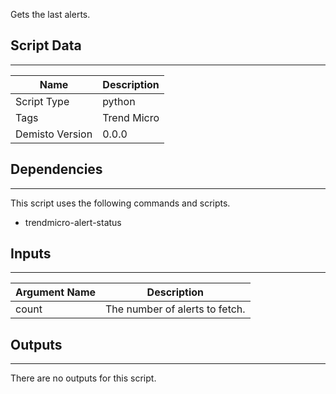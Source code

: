 Gets the last alerts.

## Script Data
---

| **Name** | **Description** |
| --- | --- |
| Script Type | python |
| Tags | Trend Micro |
| Demisto Version | 0.0.0 |

## Dependencies
---
This script uses the following commands and scripts.
* trendmicro-alert-status

## Inputs
---

| **Argument Name** | **Description** |
| --- | --- |
| count | The number of alerts to fetch. |

## Outputs
---
There are no outputs for this script.
